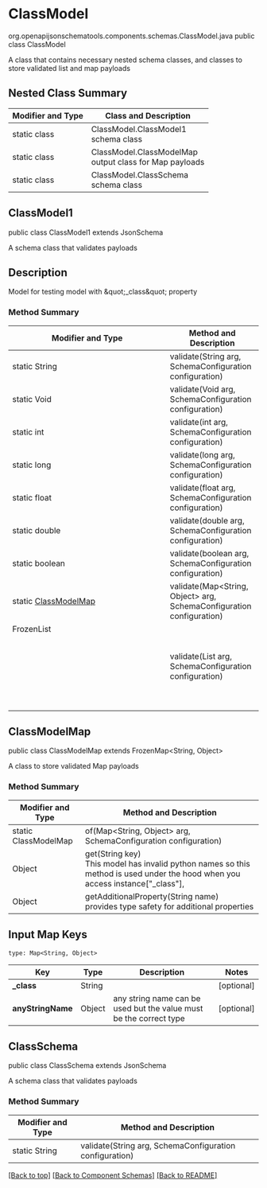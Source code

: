 # ClassModel
org.openapijsonschematools.components.schemas.ClassModel.java
public class ClassModel

A class that contains necessary nested schema classes, and classes to store validated list and map payloads

## Nested Class Summary
| Modifier and Type | Class and Description |
| ----------------- | ---------------------- |
| static class | ClassModel.ClassModel1<br> schema class |
| static class | ClassModel.ClassModelMap<br> output class for Map payloads |
| static class | ClassModel.ClassSchema<br> schema class |

## ClassModel1
public class ClassModel1
extends JsonSchema

A schema class that validates payloads

## Description
Model for testing model with \&quot;_class\&quot; property

### Method Summary
| Modifier and Type | Method and Description |
| ----------------- | ---------------------- |
| static String | validate(String arg, SchemaConfiguration configuration) |
| static Void | validate(Void arg, SchemaConfiguration configuration) |
| static int | validate(int arg, SchemaConfiguration configuration) |
| static long | validate(long arg, SchemaConfiguration configuration) |
| static float | validate(float arg, SchemaConfiguration configuration) |
| static double | validate(double arg, SchemaConfiguration configuration) |
| static boolean | validate(boolean arg, SchemaConfiguration configuration) |
| static [ClassModelMap](#classmodelmap) | validate(Map<String, Object> arg, SchemaConfiguration configuration) |
| FrozenList<Object> | validate(List<Object> arg, SchemaConfiguration configuration) |

## ClassModelMap
public class ClassModelMap
extends FrozenMap<String, Object>

A class to store validated Map payloads

### Method Summary
| Modifier and Type | Method and Description |
| ----------------- | ---------------------- |
| static ClassModelMap | of(Map<String, Object> arg, SchemaConfiguration configuration) |
| Object | get(String key)<br>This model has invalid python names so this method is used under the hood when you access instance["_class"],  |
| Object | getAdditionalProperty(String name)<br>provides type safety for additional properties |

## Input Map Keys
```
type: Map<String, Object>
```
Key | Type |  Description | Notes
------------ | ------------- | ------------- | -------------
**_class** | String |  | [optional]
**anyStringName** | Object | any string name can be used but the value must be the correct type | [optional]

## ClassSchema
public class ClassSchema
extends JsonSchema

A schema class that validates payloads

### Method Summary
| Modifier and Type | Method and Description |
| ----------------- | ---------------------- |
| static String | validate(String arg, SchemaConfiguration configuration) |

[[Back to top]](#top) [[Back to Component Schemas]](../../../README.md#Component-Schemas) [[Back to README]](../../../README.md)
